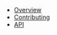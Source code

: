 <!--This is the navigation bar that we organize via mkdocs-literate-nav: https://oprypin.github.io/mkdocs-literate-nav/index.html-->
* [Overview](index.md)
* [Contributing](Contributing/)
* [API](api/)